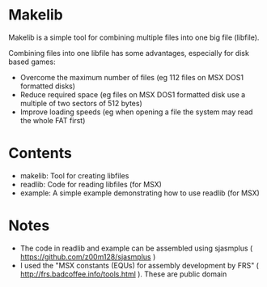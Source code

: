 # Makelib
Makelib is a simple tool for combining multiple files into one big file (libfile).

Combining files into one libfile has some advantages, especially for disk based games:
- Overcome the maximum number of files (eg 112 files on MSX DOS1 formatted disks)
- Reduce required space (eg files on MSX DOS1 formatted disk use a multiple of two sectors of 512 bytes)
- Improve loading speeds (eg when opening a file the system may read the whole FAT first)

# Contents
- makelib: Tool for creating libfiles
- readlib: Code for reading libfiles (for MSX)
- example: A simple example demonstrating how to use readlib (for MSX)


# Notes
- The code in readlib and example can be assembled using sjasmplus ( https://github.com/z00m128/sjasmplus )
- I used the "MSX constants (EQUs) for assembly development by FRS" ( http://frs.badcoffee.info/tools.html ). These are public domain
